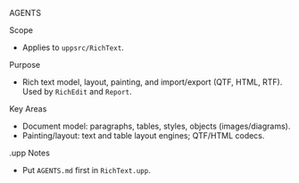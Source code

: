 AGENTS

Scope
- Applies to `uppsrc/RichText`.

Purpose
- Rich text model, layout, painting, and import/export (QTF, HTML, RTF). Used by `RichEdit` and `Report`.

Key Areas
- Document model: paragraphs, tables, styles, objects (images/diagrams).
- Painting/layout: text and table layout engines; QTF/HTML codecs.

.upp Notes
- Put `AGENTS.md` first in `RichText.upp`.

